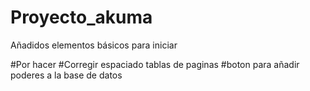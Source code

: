 # Proyecto_akuma

Añadidos elementos básicos para iniciar

#Por hacer
#Corregir espaciado tablas de paginas
#boton para añadir poderes a la base de datos

